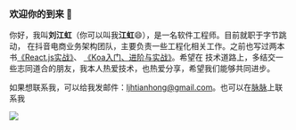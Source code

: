 ### 欢迎你的到来 👋

你好，我叫**刘江虹**（你可以叫我**江虹**😄），是一名软件工程师。目前就职于字节跳动，
在抖音电商业务架构团队，主要负责一些工程化相关工作。之前也写过两本书[《React.js实战》](https://item.jd.com/50189138561.html)、
[《Koa入门、进阶与实战》](https://item.jd.com/10043942006112.html)。希望在
技术道路上，多结交一些志同道合的朋友，我本人热爱技术，也热爱分享，希望我们能够共同进步。

如果想联系我，可以给我发邮件：ljhtianhong@gmail.com。也可以在[脉脉](https://maimai.cn/contact/share/card?u=ftk4qwtxos08&_share_channel=copy_link)上联系我

![](https://github-readme-stats.vercel.app/api?username=SKHon)









